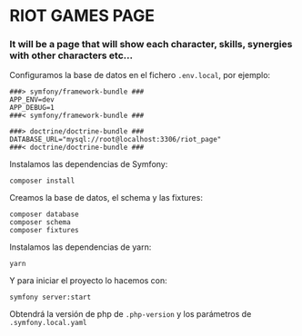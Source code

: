 #  RIOT GAMES PAGE

### It will be a page that will show each character, skills, synergies with other characters etc...

Configuramos la base de datos en el fichero `.env.local`, por ejemplo:
```
###> symfony/framework-bundle ###
APP_ENV=dev
APP_DEBUG=1
###< symfony/framework-bundle ###

###> doctrine/doctrine-bundle ###
DATABASE_URL="mysql://root@localhost:3306/riot_page"
###< doctrine/doctrine-bundle ###
```

Instalamos las dependencias de Symfony:
```
composer install
```

Creamos la base de datos, el schema y las fixtures:
```
composer database
composer schema
composer fixtures
```

Instalamos las dependencias de yarn:
```
yarn
```

Y para iniciar el proyecto lo hacemos con:
```
symfony server:start
```
Obtendrá la versión de php de `.php-version` y los parámetros de `.symfony.local.yaml`

